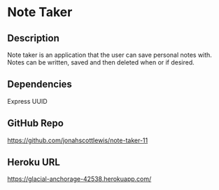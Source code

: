 # Note Taker

## Description

Note taker is an application that the user can save personal notes with. Notes can be written, saved and then deleted when or if desired.

## Dependencies

Express
UUID

## GitHub Repo 

https://github.com/jonahscottlewis/note-taker-11

## Heroku URL
https://glacial-anchorage-42538.herokuapp.com/